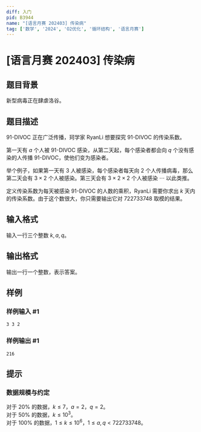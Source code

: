 ```yaml
---
diff: 入门
pid: B3944
name: "[语言月赛 202403] 传染病"
tag: ['数学', '2024', 'O2优化', '循环结构', '语言月赛']
---
```

# [语言月赛 202403] 传染病
## 题目背景

新型病毒正在肆虐洛谷。
## 题目描述

91-DIVOC 正在广泛传播，珂学家 RyanLi 想要探究 91-DIVOC 的传染系数。

第一天有 $a$ 个人被 91-DIVOC 感染，从第二天起，每个感染者都会向 $q$ 个没有感染的人传播 91-DIVOC，使他们变为感染者。

举个例子，如果第一天有 $3$ 人被感染，每个感染者每天向 $2$ 个人传播病毒，那么第二天会有 $3 \times 2$ 个人被感染。第三天会有 $3\times 2\times 2$ 个人被感染 $\cdots$ 以此类推。

定义传染系数为每天被感染 91-DIVOC 的人数的乘积，RyanLi 需要你求出 $k$ 天内的传染系数。由于这个数很大，你只需要输出它对 $722733748$ 取模的结果。
## 输入格式

输入一行三个整数 $k,a,q$。
## 输出格式

输出一行一个整数，表示答案。
## 样例

### 样例输入 #1
```
3 3 2
```
### 样例输出 #1
```
216
```
## 提示

### 数据规模与约定

对于 $20\%$ 的数据，$k \leq 7$，$a=2$，$q=2$。  
对于 $50\%$ 的数据，$k \leq 10^3$。  
对于 $100\%$ 的数据，$1 \leq k \leq 10^6$，$1 \leq a,q < 722733748$。

